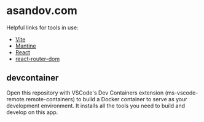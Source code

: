 # asandov.com

Helpful links for tools in use:
- [Vite](https://vitejs.dev/)
- [Mantine](https://mantine.dev/)
- [React](https://react.dev/)
- [react-router-dom](https://reactrouter.com/en/main)

## devcontainer

Open this repository with VSCode's Dev Containers extension (ms-vscode-remote.remote-containers) to build a Docker container to serve as your development environment. It installs all the tools you need to build and develop on this app.
